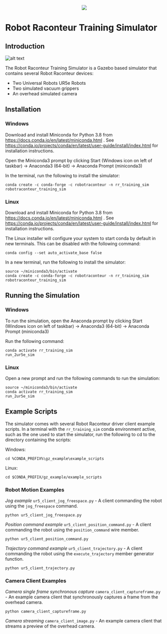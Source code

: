 <p align="center"><img src="https://robotraconteurpublicfiles.s3.amazonaws.com/RRheader2.jpg"></p>

# Robot Raconteur Training Simulator

## Introduction

![alt text](https://github.com/robotraconteur-contrib/robotraconteur_training_sim/blob/master/training_sim_window.jpg?raw=true)

The Robot Raconteur Training Simulator is a Gazebo based simulator that contains several Robot Raconteur devices:

* Two Universal Robots UR5e Robots
* Two simulated vacuum grippers
* An overhead simulated camera

## Installation

### Windows

Download and install Miniconda for Python 3.8 from https://docs.conda.io/en/latest/miniconda.html . See https://conda.io/projects/conda/en/latest/user-guide/install/index.html for installation instructions.

Open the Miniconda3 prompt by clicking Start (Windows icon on left of taskbar) -> Anaconda3 (64-bit) -> Anaconda Prompt (miniconda3)

In the terminal, run the following to install the simulator:

    conda create -c conda-forge -c robotraconteur -n rr_training_sim robotraconteur_training_sim

### Linux

Download and install Miniconda for Python 3.8 from https://docs.conda.io/en/latest/miniconda.html . See https://conda.io/projects/conda/en/latest/user-guide/install/index.html for installation instructions.

The Linux installer will configure your system to start conda by default in new terminals. This can be disabled with the following command:

    conda config --set auto_activate_base false

In a new terminal, run the following to install the simulator:

    source ~/miniconda3/bin/activate
    conda create -c conda-forge -c robotraconteur -n rr_training_sim robotraconteur_training_sim

## Running the Simulation

### Windows

To run the simulation, open the Anaconda prompt by clicking Start (Windows icon on left of taskbar) -> Anaconda3 (64-bit) -> Anaconda Prompt (miniconda3)

Run the following command:

    conda activate rr_training_sim
    run_2ur5e_sim

### Linux

Open a new prompt and run the following commands to run the simulation:

    source ~/miniconda3/bin/activate
    conda activate rr_training_sim
    run_2ur5e_sim

## Example Scripts

The simulator comes with several Robot Raconteur driver client example scripts. In a terminal with the `rr_training_sim` conda environment active, such as the one used to start the simulator, run the following to cd to the directory containing the scripts:

Windows:

    cd %CONDA_PREFIX%\gz_example\example_scripts

Linux:

    cd $CONDA_PREFIX/gz_example/example_scripts

### Robot Motion Examples

*Jog example* `ur5_client_jog_freespace.py` - A client commanding the robot using the `jog_freespace` command.

    python ur5_client_jog_freespace.py

*Position command example* `ur5_client_position_command.py` - A client commanding the robot using the `position_command` wire member.

    python ur5_client_position_command.py

*Trajectory command example* `ur5_client_trajectory.py` - A client commanding the robot using the `execute_trajectory` member generator function.

    python ur5_client_trajectory.py

### Camera Client Examples

*Camera single frame synchronous capture* `camera_client_captureframe.py` - An example camera client that synchronously captures a frame from the overhead camera.

    python camera_client_captureframe.py

*Camera streaming* `camera_client_image.py` - An example camera client that streams a preview of the overhead camera.

